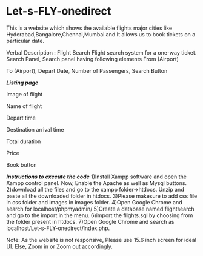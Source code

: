 # Let-s-FLY-onedirect
This is a website which shows the available flights major cities like Hyderabad,Bangalore,Chennai,Mumbai and It allows us to book tickets on a particular date.

Verbal Description :
Flight Search
Flight search system for a one-way ticket. 
Search Panel,
Search panel having following elements
From (Airport)

To (Airport),
Depart Date,
Number of Passengers,
Search Button

***Listing page***

Image of flight

Name of flight

Depart time

Destination arrival time

Total duration

Price

Book button

***Instructions to execute the code***
1)Install Xampp software and open the Xampp control panel. Now, Enable the Apache as well as Mysql buttons.
2)download all the files and go to the xampp folder->htdocs. Unzip and paste all the downloaded folder in htdocs.
3)Please makesure to add css file in css folder and images in images folder.
4)Open Google Chrome and search for localhost/phpmyadmin/
5)Create a database named  flightsearch and go to the import in the menu.
6)import the flights.sql by choosing from the folder present in htdocs.
7)Open Google Chrome and search as localhost/Let-s-FLY-onedirect/index.php.

Note: As the website is not responsive, Please use 15.6 inch screen for ideal UI. Else, Zoom in or Zoom out accordingly.

